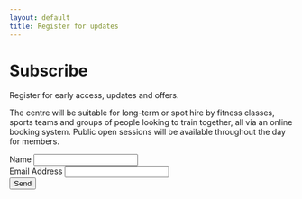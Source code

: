 ```yaml
---
layout: default
title: Register for updates
---
```


<div id="contact">
  <h1 class="pageTitle">Subscribe</h1>
  <div class="contactContent">
    <p class="intro">Register for early access, updates and offers.</p>
    <p>The centre will be suitable for
long-term or spot hire by fitness
classes, sports teams and groups
of people looking to train together, all
via an online booking system. Public open sessions will be available throughout the day for members. </p>
  </div>
  <form action="http://formspree.io/studio@rcsc.fitness" method="POST">
    <label for="name">Name</label>
    <input type="text" id="name" name="name" class="full-width"><br>
    <label for="email">Email Address</label>
    <input type="email" id="email" name="_replyto" class="full-width"><br>
    <input type="submit" value="Send" class="button">
  </form>
</div>
